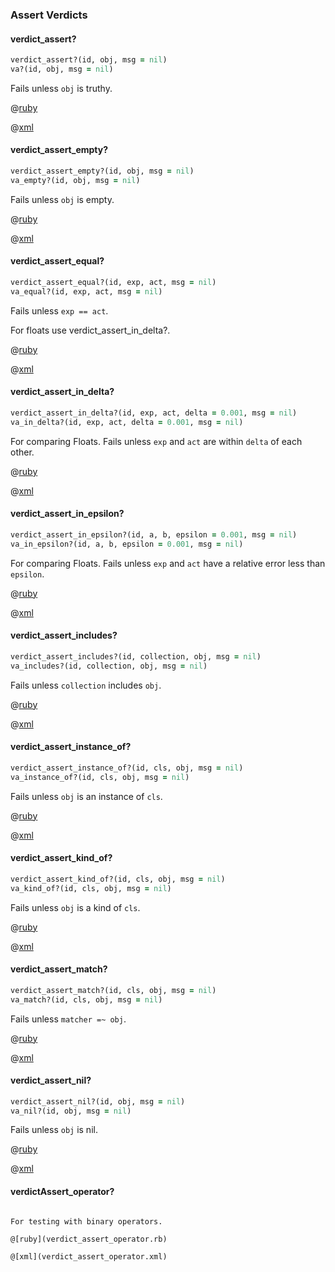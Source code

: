 ### Assert Verdicts

#### verdict_assert?

```ruby
verdict_assert?(id, obj, msg = nil)
va?(id, obj, msg = nil)
```

Fails unless ```obj``` is truthy.

@[ruby](verdict_assert.rb)

@[xml](verdict_assert.xml)

#### verdict_assert_empty?

```ruby
verdict_assert_empty?(id, obj, msg = nil)
va_empty?(id, obj, msg = nil)
```

Fails unless ```obj``` is empty.

@[ruby](verdict_assert_empty.rb)

@[xml](verdict_assert_empty.xml)

#### verdict_assert_equal?

```ruby
verdict_assert_equal?(id, exp, act, msg = nil)
va_equal?(id, exp, act, msg = nil)
```
Fails unless ```exp == act```.

For floats use verdict_assert_in_delta?.

@[ruby](verdict_assert_equal.rb)

@[xml](verdict_assert_equal.xml)

#### verdict_assert_in_delta?

```ruby
verdict_assert_in_delta?(id, exp, act, delta = 0.001, msg = nil)
va_in_delta?(id, exp, act, delta = 0.001, msg = nil)
````

For comparing Floats. Fails unless ```exp``` and ```act``` are within ```delta``` of each other.

@[ruby](verdict_assert_in_delta.rb)

@[xml](verdict_assert_in_delta.xml)

#### verdict_assert_in_epsilon?

```ruby
verdict_assert_in_epsilon?(id, a, b, epsilon = 0.001, msg = nil)
va_in_epsilon?(id, a, b, epsilon = 0.001, msg = nil)
```

For comparing Floats. Fails unless ```exp``` and ```act``` have a relative error less than ```epsilon```.

@[ruby](verdict_assert_in_epsilon.rb)

@[xml](verdict_assert_in_epsilon.xml)

#### verdict_assert_includes?

```ruby
verdict_assert_includes?(id, collection, obj, msg = nil)
va_includes?(id, collection, obj, msg = nil)
```

Fails unless ```collection``` includes ```obj```.

@[ruby](verdict_assert_includes.rb)

@[xml](verdict_assert_includes.xml)

#### verdict_assert_instance_of?

```ruby
verdict_assert_instance_of?(id, cls, obj, msg = nil)
va_instance_of?(id, cls, obj, msg = nil)
```

Fails unless ```obj``` is an instance of ```cls```.

@[ruby](verdict_assert_instance_of.rb)

@[xml](verdict_assert_instance_of.xml)

#### verdict_assert_kind_of?

```ruby
verdict_assert_kind_of?(id, cls, obj, msg = nil)
va_kind_of?(id, cls, obj, msg = nil)
```

Fails unless ```obj``` is a kind of ```cls```.

@[ruby](verdict_assert_kind_of.rb)

@[xml](verdict_assert_kind_of.xml)

#### verdict_assert_match?

```ruby
verdict_assert_match?(id, cls, obj, msg = nil)
va_match?(id, cls, obj, msg = nil)
```

Fails unless ```matcher =~ obj```.

@[ruby](verdict_assert_match.rb)

@[xml](verdict_assert_match.xml)

#### verdict_assert_nil?

```ruby
verdict_assert_nil?(id, obj, msg = nil)
va_nil?(id, obj, msg = nil)
```

Fails unless ```obj``` is nil.

@[ruby](verdict_assert_nil.rb)

@[xml](verdict_assert_nil.xml)

#### verdictAssert_operator?

```verdict_assert_operator?(id, o1, op, o2 = UNDEFINED, msg = nil)

For testing with binary operators.

@[ruby](verdict_assert_operator.rb)

@[xml](verdict_assert_operator.xml)

